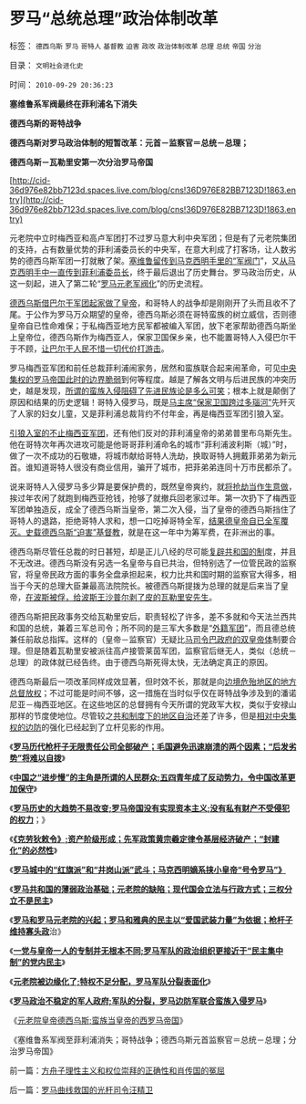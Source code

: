 # 罗马“总统总理”政治体制改革

标签： `德西乌斯` `罗马` `哥特人` `基督教` `迫害` `政改` `政治体制改革` `总理` `总统` `帝国` `分治` 

目录： `文明社会进化史`

时间： `2010-09-29 20:36:23`

**塞维鲁系军阀最终在菲利浦名下消失**

**德西乌斯的哥特战争**

**德西乌斯对罗马政治体制的短暂改革：元首－监察官＝总统－总理；**

**德西乌斯－瓦勒里安第一次分治罗马帝国**

[http://cid-36d976e82bb7123d.spaces.live.com/blog/cns!36D976E82BB7123D!1863.entry](http://cid-36d976e82bb7123d.spaces.live.com/blog/cns!36D976E82BB7123D!1863.entry)

元老院中立时梅西亚和高卢军团打不过罗马意大利中央军团；但是有了元老院集团的支持，占有数量优势的菲利浦委员长的中央军，在意大利成了打客场，让人数劣势的德西乌斯军团一打就散了架。[塞维鲁留传到马克西明手里的“军阀门](../../../2010/9/4/塞维鲁的户籍制度改革剥离公民权背后权利.md)”，又[从马克西明手中一直传到菲利浦委员长](../../../2010/9/11/罗马军阀起义；枪杆子令帝国破产.md)，终于最后退出了历史舞台。罗马政治历史，从这一刻起，进入了第二轮“[罗马元老军阀化](../../../2010/8/12/“N党制”的罗马走进了死胡同.md)”的历史流程。

[德西乌斯借巴尔干军团起家做了皇帝](../../../2010/9/28/元老院皇帝德西乌斯；西罗马帝国“没有灭亡”.md)，和哥特人的战争却是刚刚开了头而且收不了尾。于公作为罗马万众期望的皇帝，德西乌斯必须在哥特蛮族的树立威信，否则德皇帝自已性命难保；于私梅西亚地方民军都被编入军团，放下老家帮助德西乌斯坐上皇帝位，德西乌斯作为梅西亚人，保家卫国保乡亲，也不能置哥特人入侵巴尔干于不顾，[让巴尔干人民不惜一切代价打游击](../../../2009/6/30/不惜一切代价打游击，不是人民的义务.md)。

罗马梅西亚军团和前任总裁菲利浦闹家务，居然和蛮族联合起来闹革命，可见[中央集权的罗马帝国此时的边界脆弱](../../../2010/9/15/中央集权的帝国社会缺乏自卫能力.md)到何等程度。越是了解各文明与后进民族的冲突历史，越是发现，[所谓的蛮族入侵阻碍了先进民族论是多么可笑](../../../2010/5/13/历史大趋势，人是最根本的社会财富.md)；根本上就是颠倒了原因和结果的历史逻辑！哥特入侵罗马，既是[马主席“保家卫国跨过多瑙河”](../../../2010/9/13/战争的意义是什么？胜利有什么价值.md)先歼灭了人家的妇女儿童，又是菲利浦总裁背约不付年金，再是梅西亚军团引狼入室。

[引狼入室的不止梅西亚军团](../../../2010/4/7/后进民族无法威胁先进文明的生存.md)，还有他们反对的菲利浦皇帝的弟弟普里布乌斯先生。他在哥特次年再次进攻可能是他哥哥菲利浦命名的城市“菲利浦波利斯（城）”时，做了一次不成功的石敬塘，将城市献给哥特人洗劫，换取哥特人拥戴菲弟弟为新元首。谁知道哥特人很没有商业信用，骗开了城市，把菲弟弟连同十万市民都杀了。

说来哥特人入侵罗马多少算是要保护费的，既然皇帝爽约，就[将抢劫当作生意做](../../../2010/5/11/抢劫的经济含义是生产，物质生产都是“抢劫”.md)，挨过年农闲了就跑到梅西亚抢钱，抢够了就撤兵回老家过年。第一次扔下了梅西亚军团单独造反，成全了德西乌斯当皇帝，第二次入侵，当了皇帝的德西乌斯挡住了哥特人的退路，拒绝哥特人求和，想一口吃掉哥特全军，[结果德皇帝自已全军覆灭。史载德西乌斯“迫害”基督教](../../../2010/8/4/罗马皇帝对基督教的几次“迫害”是实在法冲突.md)，就是在这一年中为筹军费，在非洲出的事。

德西乌斯尽管任总裁的时日甚短，却是正儿八经的尽可能[复辟共和国的制](../../../2010/9/14/元老院复辟罗马共和国失败.md)度，并且不无改进。德西乌斯没有另选一名皇帝与自已共治，但特别选了一位管民政的监察官，将皇帝民政方面的事务全盘承担起来，权力比共和国时期的监察官大得多，相当于今天的总理大臣兼最高法院院长。被德西乌斯提拨为总理的就是后来当了皇帝，[在波斯被俘，给波斯王沙普尔剥了皮的瓦勒里安先生](../../../2010/9/8/为什么大皇帝们都爱做牛皮军事天才？.md)。

德西乌斯把民政事务交给瓦勒里安后，职责轻松了许多，差不多就和今天法兰西共和国的总统，兼着三军总司令；所不同的是三军大多数是“[外籍军团](../../../2010/4/27/一个社会依靠外籍雇佣兵是值得关注的现象.md)”，而且德总统兼任前敌总指挥。这样的（皇帝－监察官）无疑比[马司令巴政府的双皇帝体](../../../2010/9/27/罗马元老院的缺陷；三权分立不民主；现代国会；.md)制要合理。但是随着瓦勒里安被派往高卢接管莱茵军团，监察官后继无人，类似（总统－总理）的政体就已经告终。由于德西乌斯死得太快，无法确定真正的原因。

德西乌斯最后一项改革同样成效显著，但时效不长，那就是向[边境危殆地区的地方总督放权](../../../2010/9/13/中国和美国的软实力巨大差距在那里？.md)；不过可能是时间不够，这一措施在当时似乎仅在哥特战争涉及到的潘诺尼亚－梅西亚地区。在这些地区的总督拥有今天所谓的党政军大权，类似于安禄山那样的节度使地位。尽管较之[共和制度下的地区自治](../../../2010/3/5/户籍制度即市政自治权是民主社会的基石.md)还差了许多，但是[相对中央集权的边防](../../../2010/9/15/中央集权的帝国社会缺乏自卫能力.md)的强化已经起到了立杆见影的作用。

《[**罗马历代枪杆子无限责任公司全部破产；毛国避免迅速崩溃的两个因素；“后发劣势”将难以自拨**](../../../2010/9/24/文明古国陷入“后发劣势”将难以自拨.md)》

《[**中国之“进步慢”的主角是所谓的人民群众;五四青年成了反动势力，令中国改革更加保守**](../../../2010/9/25/进步的障碍可能是所谓的“人民群众”.md)》

《[**罗马历史的大趋势不易改变;罗马帝国没有实现资本主义;没有私有财产不受侵犯的权力**](../../../2010/9/26/罗马史是党政军阀对资产阶级胜利的历史.md)；》

《[**《克劳狄敕令》;资产阶级形成；先军政策黄宗羲定律令基层经济破产；“封建化”的必然性**](../../../2010/9/26/《克劳狄敕令》，罗马先军政策和黄宗羲定律.md)》

《[**罗马城中的“红旗派”和“井岗山派”武斗；马克西明嫡系挟小皇帝“号令罗马”》**](../../../2010/9/26/罗马城中的“红旗派”和“井岗山派”武斗.md)

《[**罗马共和国的薄弱政治基础；元老院的缺陷；现代国会立法与行政方式；三权分立不是民主**](../../../2010/9/27/罗马元老院的缺陷；三权分立不民主；现代国会；.md)》

《[**罗马和罗马元老院的兴起；罗马和雅典的民主以“爱国武装力量”为依据；枪杆子维持寡头政**](../../../2010/9/27/罗马和罗马元老院的兴起，罗马的民主权力依据.md)治》

《[**一党与皇帝一人的专制并无根本不同;罗马军队的政治组织更接近于“民主集中制”的党内民主**](../../../2010/9/27/罗马的一党和一头专制；罗马军队的民主集中制；.md)》

《[**元老院被边缘化了;特权不足分配，罗马军队分裂表面化**](../../../2010/9/28/特权不足分配，罗马军队分裂.md)》

《[**罗马政治不稳定的军人政府;军队的分裂，罗马边防军联合蛮族入侵罗马**](../../../2010/9/28/不稳定的军人政府;罗马边防军联合蛮族入侵罗马.md)》

《[元老院皇帝德西乌斯;蛮族当皇帝的西罗马帝国](../../../2010/9/28/元老院皇帝德西乌斯；西罗马帝国“没有灭亡”.md)》

《塞维鲁系军阀至菲利浦消失；哥特战争；德西乌斯元首监察官＝总统－总理；分治罗马帝国》



前一篇：[方舟子理性主义和权位崇拜的正确性和肖传国的冤屈](../../../2010/9/29/方舟子理性主义和权位崇拜的正确性和肖传国的冤屈.md)

后一篇：[罗马曲线救国的光杆司令汪精卫](../../../2010/9/29/罗马曲线救国的光杆司令汪精卫.md)